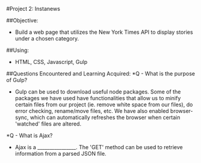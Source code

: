 #Project 2: Instanews

##Objective: 
- Build a web page that utilizes the New York Times API to display stories under a chosen category.

##Using:
- HTML, CSS, Javascript, Gulp

##Questions Encountered and Learning Acquired:
*Q - What is the purpose of Gulp?
- Gulp can be used to download useful node packages.  Some of the packages we have used have functionalities that allow us to minify certain files from our project (ie. remove white space from our files), do error checking, rename/move files, etc.  We have also enabled browser-sync, which can automatically refreshes the browser when certain 'watched' files are altered.

*Q - What is Ajax?
- Ajax is a ________________.  The 'GET' method can be used to retrieve information from a parsed JSON file.